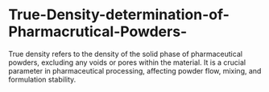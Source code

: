 # True-Density-determination-of-Pharmacrutical-Powders-
True density refers to the density of the solid phase of pharmaceutical powders, excluding any voids or pores within the material. It is a crucial parameter in pharmaceutical processing, affecting powder flow, mixing, and formulation stability.
